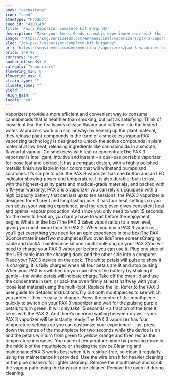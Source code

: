 ```yaml
---
book: "cannastore"
icon: "seed"
itemtype: "Product"
seed_id: "4100143"
title: "Pax 3 Vaporizer complete kit Burgundy"
description: "Make your Sensi Seeds cannabis experience epic with the intelligent, intuitive and instant PAX 3 vaporizer – for loose leaf and extract. Buy online today!"
image: "https://img.sensiseeds.com/en/medicinal/vaporizers/pax-3-vaporizer-burgundy-image.png"
slug: "/en-pax-3-vaporizer-complete-kit-burgundy"
url: "https://sensiseeds.com/en/medicinal/vaporizers/pax-3-vaporizer-burgundy?a_aid=cannastore"
price: 249.99
currency: "eur"
number_of_seeds: 0
category: "Vaporizers"
flowering_min: 0
flowering_max: 0
strain_type: ""
climate_zone: ""
yield: ""
heigh_gain: ""
locale: "en"
---
```

Vaporizers provide a more efficient and convenient way to consume cannabinoids that is healthier than smoking, but just as satisfying. Think of loose leaf tea: the tea leaves release flavour and caffeine into the heated water. Vaporizers work in a similar way: by heating up the plant material, they release plant compounds in the form of a smokeless vapourPAX vaporizing technology is designed to unlock the active compounds in plant material at low heat, releasing ingredients like cannabinoids in a smooth, flavourful vapour. Go smokeless with leaf or concentrateThe PAX 3 vaporizer is intelligent, intuitive and instant – a dual-use portable vaporizer for loose leaf and extract. It has a compact design, with a highly polished metallic finish available in four colors that will withstand bumps and scratches. It’s simple to use: the PAX 3 vaporizer has one button and an LED indicator showing power and temperature. It is also durable: built to last with the highest-quality parts and medical-grade materials, and backed with a 10-year warranty, PAX 3 is a vaporizer you can rely on.Equipped with a high capacity battery that can last up to ten sessions, the PAX 3 vaporizer is designed for efficient and long-lasting use. It has four heat settings so you can adjust your vaping experience, and the deep oven gives consistent heat and optimal vapour production. And since you only need to wait 15 seconds for the oven to heat up, you hardly have to wait before the enjoyment begins.What’s in the box?The PAX 3 takes vaporization to a new level, giving you much more than the PAX 2. When you buy a PAX 3 vaporizer, you’ll get everything you need for an epic experience in one box:The PAX 3Concentrate insertTwo mouthpiecesTwo oven lidsThree screensCharging cable and dockA maintenance kit and multi-toolFiring up your PAX 3You will need to charge your PAX 3 vaporizer before you can use it. Plug one side of the USB cable into the charging dock and the other side into a computer. Place your PAX 3 device on the dock. The white petals will pulse to show it is charging; it is fully charged when all four petals are lit and stop pulsing. When your PAX is switched on you can check the battery by shaking it gently – the white petals will indicate charge.Take off the oven lid and use the concentrate insert, or pack the oven firmly at least halfway with your loose leaf material using the multi-tool. Replace the lid. Refer to the PAX 3 user guide for detailed instructions.Try out both mouthpieces to see which you prefer – they’re easy to change. Press the centre of the mouthpiece quickly to switch on your PAX 3 vaporizer and wait for the pulsing purple petals to turn green. It will only take 15 seconds – a fraction of the time it takes with the PAX 2. And there’s no more waiting between draws – your PAX 3 vaporizer will be instantly ready.The PAX 3 vaporizer has four temperature settings so you can customize your experience – just press down the centre of the mouthpiece for two seconds while the device is on and the petals will turn from green to yellow, orange and then red as the temperature increases. You can exit temperature mode by pressing down in the middle of the mouthpiece or shaking the device.Cleaning and maintenancePAX 3 works best when it is residue-free, so clean it regularly, using the maintenance kit provided. Use the wire brush for heavier cleaning or the pipe cleaners for lighter cleaning. Remove the mouthpiece and scrub the vapour path using the brush or pipe cleaner. Remove the oven lid during cleaning.
